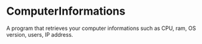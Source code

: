 # ComputerInformations
A program that retrieves your computer informations such as CPU, ram, OS version, users, IP address.
